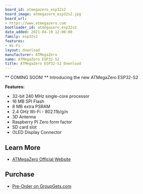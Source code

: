 ```yaml
---
board_id: atmegazero_esp32s2
board_image: atmegazero_esp32s2.jpg
board_url:
- https://www.atmegazero.com
bootloader_id: atmegazero_esp32s2
date_added: 2021-04-19 12:00:00
family: esp32s2
features:
- Wi-Fi
layout: download
manufacturer: ATMegaZero
name: ATMegaZero ESP32-S2
title: ATMegaZero ESP32-S2 Download
---
```


** COMING SOON! **
Introducing the new ATMegaZero ESP32-S2

**Features:**
 - 32-bit 240 MHz single-core processor
 - 16 MB SPI Flash
 - 8 MB extra PSRAM
 - 2.4 GHz Wi-Fi - 802.11b/g/n
 - 3D Antenna
 - Raspberry PI Zero form factor
 - SD card slot
 - OLED Display Connector

## Learn More

* [ATMegaZero Official Website](https://www.atmegazero.com)

## Purchase
* [Pre-Order on GroupGets.com](https://groupgets.com/campaigns/936-atmegazero-esp32-s2)
